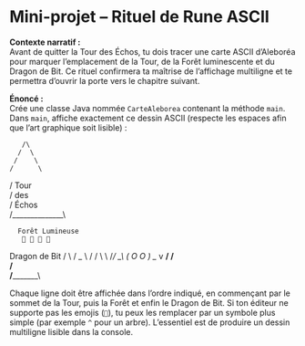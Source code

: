 # Mini-projet – Rituel de Rune ASCII

**Contexte narratif :**  
Avant de quitter la Tour des Échos, tu dois tracer une carte ASCII d’Aleboréa pour marquer l’emplacement de la Tour, de la Forêt luminescente et du Dragon de Bit. Ce rituel confirmera ta maîtrise de l’affichage multiligne et te permettra d’ouvrir la porte vers le chapitre suivant.

**Énoncé :**  
Crée une classe Java nommée `CarteAleborea` contenant la méthode `main`. Dans `main`, affiche exactement ce dessin ASCII (respecte les espaces afin que l’art graphique soit lisible) :

       /\
      /  \
     /    \
    /      \
   / Tour   \
  /  des     \
 /  Échos     \
/______________\

~~~~~~~~~~~~~~~~~~
  Forêt Lumineuse
   🌲 🌲 🌲 🌲
~~~~~~~~~~~~~~~~~~

   Dragon de Bit
        / \\
       / _ \\
      / / \\ \\
     /_/   \_\\
    (  O   O  )
     \__ v __/
      /     \
     /       \
    /_________\



Chaque ligne doit être affichée dans l’ordre indiqué, en commençant par le sommet de la Tour, puis la Forêt et enfin le Dragon de Bit. Si ton éditeur ne supporte pas les emojis (`🌲`), tu peux les remplacer par un symbole plus simple (par exemple `^` pour un arbre). L’essentiel est de produire un dessin multiligne lisible dans la console.  

